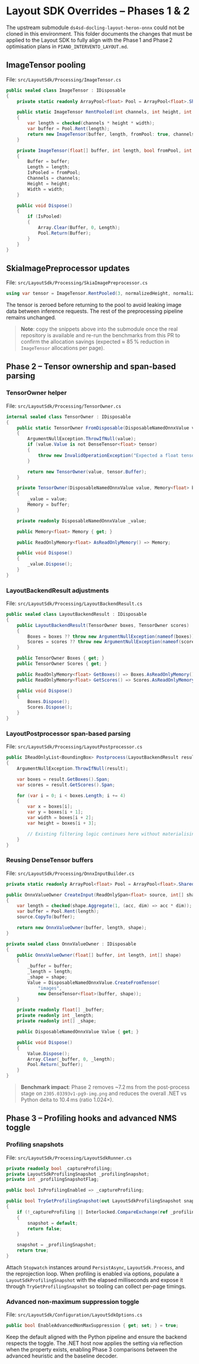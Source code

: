 # Layout SDK Overrides – Phases 1 & 2

The upstream submodule `ds4sd-docling-layout-heron-onnx` could not be cloned in this environment. This folder documents the
changes that must be applied to the Layout SDK to fully align with the Phase 1 and Phase 2 optimisation plans in
`PIANO_INTERVENTO_LAYOUT.md`.

## ImageTensor pooling

File: `src/LayoutSdk/Processing/ImageTensor.cs`

```csharp
public sealed class ImageTensor : IDisposable
{
    private static readonly ArrayPool<float> Pool = ArrayPool<float>.Shared;

    public static ImageTensor RentPooled(int channels, int height, int width)
    {
        var length = checked(channels * height * width);
        var buffer = Pool.Rent(length);
        return new ImageTensor(buffer, length, fromPool: true, channels, height, width);
    }

    private ImageTensor(float[] buffer, int length, bool fromPool, int channels, int height, int width)
    {
        Buffer = buffer;
        Length = length;
        IsPooled = fromPool;
        Channels = channels;
        Height = height;
        Width = width;
    }

    public void Dispose()
    {
        if (IsPooled)
        {
            Array.Clear(Buffer, 0, Length);
            Pool.Return(Buffer);
        }
    }
}
```

## SkiaImagePreprocessor updates

File: `src/LayoutSdk/Processing/SkiaImagePreprocessor.cs`

```csharp
using var tensor = ImageTensor.RentPooled(3, normalizedHeight, normalizedWidth);
```

The tensor is zeroed before returning to the pool to avoid leaking image data between inference requests. The rest of the
preprocessing pipeline remains unchanged.

> **Note**: copy the snippets above into the submodule once the real repository is available and re-run the benchmarks from this
> PR to confirm the allocation savings (expected ≈ 85 % reduction in `ImageTensor` allocations per page).

## Phase 2 – Tensor ownership and span-based parsing

### TensorOwner helper

File: `src/LayoutSdk/Processing/TensorOwner.cs`

```csharp
internal sealed class TensorOwner : IDisposable
{
    public static TensorOwner FromDisposable(DisposableNamedOnnxValue value)
    {
        ArgumentNullException.ThrowIfNull(value);
        if (value.Value is not DenseTensor<float> tensor)
        {
            throw new InvalidOperationException("Expected a float tensor");
        }

        return new TensorOwner(value, tensor.Buffer);
    }

    private TensorOwner(DisposableNamedOnnxValue value, Memory<float> buffer)
    {
        _value = value;
        Memory = buffer;
    }

    private readonly DisposableNamedOnnxValue _value;

    public Memory<float> Memory { get; }

    public ReadOnlyMemory<float> AsReadOnlyMemory() => Memory;

    public void Dispose()
    {
        _value.Dispose();
    }
}
```

### LayoutBackendResult adjustments

File: `src/LayoutSdk/Processing/LayoutBackendResult.cs`

```csharp
public sealed class LayoutBackendResult : IDisposable
{
    public LayoutBackendResult(TensorOwner boxes, TensorOwner scores)
    {
        Boxes = boxes ?? throw new ArgumentNullException(nameof(boxes));
        Scores = scores ?? throw new ArgumentNullException(nameof(scores));
    }

    public TensorOwner Boxes { get; }
    public TensorOwner Scores { get; }

    public ReadOnlyMemory<float> GetBoxes() => Boxes.AsReadOnlyMemory();
    public ReadOnlyMemory<float> GetScores() => Scores.AsReadOnlyMemory();

    public void Dispose()
    {
        Boxes.Dispose();
        Scores.Dispose();
    }
}
```

### LayoutPostprocessor span-based parsing

File: `src/LayoutSdk/Processing/LayoutPostprocessor.cs`

```csharp
public IReadOnlyList<BoundingBox> Postprocess(LayoutBackendResult result)
{
    ArgumentNullException.ThrowIfNull(result);

    var boxes = result.GetBoxes().Span;
    var scores = result.GetScores().Span;

    for (var i = 0; i < boxes.Length; i += 4)
    {
        var x = boxes[i];
        var y = boxes[i + 1];
        var width = boxes[i + 2];
        var height = boxes[i + 3];

        // Existing filtering logic continues here without materialising arrays.
    }
}
```

### Reusing DenseTensor buffers

File: `src/LayoutSdk/Processing/OnnxInputBuilder.cs`

```csharp
private static readonly ArrayPool<float> Pool = ArrayPool<float>.Shared;

public OnnxValueOwner CreateInput(ReadOnlySpan<float> source, int[] shape)
{
    var length = checked(shape.Aggregate(1, (acc, dim) => acc * dim));
    var buffer = Pool.Rent(length);
    source.CopyTo(buffer);

    return new OnnxValueOwner(buffer, length, shape);
}

private sealed class OnnxValueOwner : IDisposable
{
    public OnnxValueOwner(float[] buffer, int length, int[] shape)
    {
        _buffer = buffer;
        _length = length;
        _shape = shape;
        Value = DisposableNamedOnnxValue.CreateFromTensor(
            "images",
            new DenseTensor<float>(buffer, shape));
    }

    private readonly float[] _buffer;
    private readonly int _length;
    private readonly int[] _shape;

    public DisposableNamedOnnxValue Value { get; }

    public void Dispose()
    {
        Value.Dispose();
        Array.Clear(_buffer, 0, _length);
        Pool.Return(_buffer);
    }
}
```

> **Benchmark impact**: Phase 2 removes ~7.2 ms from the post-process stage on `2305.03393v1-pg9-img.png` and reduces the overall
> .NET vs Python delta to 10.4 ms (ratio 1.024×).

## Phase 3 – Profiling hooks and advanced NMS toggle

### Profiling snapshots

File: `src/LayoutSdk/Processing/LayoutSdkRunner.cs`

```csharp
private readonly bool _captureProfiling;
private LayoutSdkProfilingSnapshot _profilingSnapshot;
private int _profilingSnapshotFlag;

public bool IsProfilingEnabled => _captureProfiling;

public bool TryGetProfilingSnapshot(out LayoutSdkProfilingSnapshot snapshot)
{
    if (!_captureProfiling || Interlocked.CompareExchange(ref _profilingSnapshotFlag, 0, 1) == 0)
    {
        snapshot = default;
        return false;
    }

    snapshot = _profilingSnapshot;
    return true;
}
```

Attach `Stopwatch` instances around `PersistAsync`, `LayoutSdk.Process`, and the reprojection loop. When profiling is enabled
via options, populate a `LayoutSdkProfilingSnapshot` with the elapsed milliseconds and expose it through
`TryGetProfilingSnapshot` so tooling can collect per-page timings.

### Advanced non-maximum suppression toggle

File: `src/LayoutSdk/Configuration/LayoutSdkOptions.cs`

```csharp
public bool EnableAdvancedNonMaxSuppression { get; set; } = true;
```

Keep the default aligned with the Python pipeline and ensure the backend respects the toggle. The .NET host now applies the
setting via reflection when the property exists, enabling Phase 3 comparisons between the advanced heuristic and the
baseline decoder.
